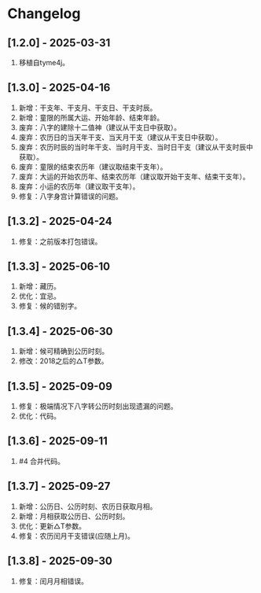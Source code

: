 # Changelog


## [1.2.0] - 2025-03-31
1. 移植自tyme4j。

## [1.3.0] - 2025-04-16
1. 新增：干支年、干支月、干支日、干支时辰。
2. 新增：童限的所属大运、开始年龄、结束年龄。
3. 废弃：八字的建除十二值神（建议从干支日中获取）。
4. 废弃：农历日的当天年干支、当天月干支（建议从干支日中获取）。
5. 废弃：农历时辰的当时年干支、当时月干支、当时日干支（建议从干支时辰中获取）。
6. 废弃：童限的结束农历年（建议取结束干支年）。
7. 废弃：大运的开始农历年、结束农历年（建议取开始干支年、结束干支年）。
8. 废弃：小运的农历年（建议取干支年）。
9. 修复：八字身宫计算错误的问题。

## [1.3.2] - 2025-04-24
1. 修复：之前版本打包错误。

## [1.3.3] - 2025-06-10
1. 新增：藏历。
2. 优化：宜忌。
3. 修复：候的错别字。

## [1.3.4] - 2025-06-30
1. 新增：候可精确到公历时刻。
2. 修改：2018之后的△T参数。

## [1.3.5] - 2025-09-09
1. 修复：极端情况下八字转公历时刻出现遗漏的问题。
2. 优化：代码。

## [1.3.6] - 2025-09-11
1. #4 合并代码。

## [1.3.7] - 2025-09-27
1. 新增：公历日、公历时刻、农历日获取月相。
2. 新增：月相获取公历日、公历时刻。
3. 优化：更新△T参数。
4. 修复：农历闰月干支错误(应随上月)。

## [1.3.8] - 2025-09-30
1. 修复：闰月月相错误。
